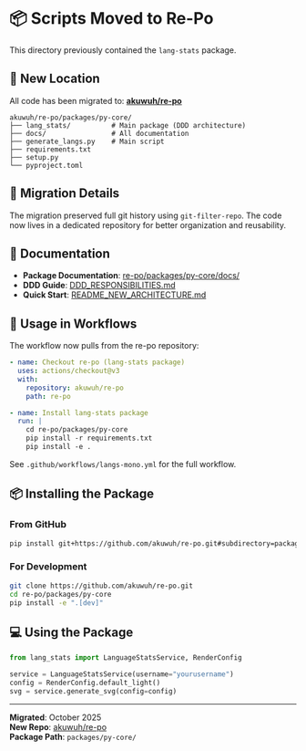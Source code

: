 # 📦 Scripts Moved to Re-Po

This directory previously contained the `lang-stats` package. 

## 🚚 New Location

All code has been migrated to: **[akuwuh/re-po](https://github.com/akuwuh/re-po)**

```
akuwuh/re-po/packages/py-core/
├── lang_stats/          # Main package (DDD architecture)
├── docs/                # All documentation
├── generate_langs.py    # Main script
├── requirements.txt
├── setup.py
└── pyproject.toml
```

## 🔄 Migration Details

The migration preserved full git history using `git-filter-repo`. The code now lives in a dedicated repository for better organization and reusability.

## 📖 Documentation

- **Package Documentation**: [re-po/packages/py-core/docs/](https://github.com/akuwuh/re-po/tree/main/packages/py-core/docs)
- **DDD Guide**: [DDD_RESPONSIBILITIES.md](https://github.com/akuwuh/re-po/blob/main/packages/py-core/lang_stats/docs/DDD_RESPONSIBILITIES.md)
- **Quick Start**: [README_NEW_ARCHITECTURE.md](https://github.com/akuwuh/re-po/blob/main/packages/py-core/lang_stats/docs/README_NEW_ARCHITECTURE.md)

## 🚀 Usage in Workflows

The workflow now pulls from the re-po repository:

```yaml
- name: Checkout re-po (lang-stats package)
  uses: actions/checkout@v3
  with:
    repository: akuwuh/re-po
    path: re-po

- name: Install lang-stats package
  run: |
    cd re-po/packages/py-core
    pip install -r requirements.txt
    pip install -e .
```

See `.github/workflows/langs-mono.yml` for the full workflow.

## 📦 Installing the Package

### From GitHub
```bash
pip install git+https://github.com/akuwuh/re-po.git#subdirectory=packages/py-core
```

### For Development
```bash
git clone https://github.com/akuwuh/re-po.git
cd re-po/packages/py-core
pip install -e ".[dev]"
```

## 💻 Using the Package

```python
from lang_stats import LanguageStatsService, RenderConfig

service = LanguageStatsService(username="yourusername")
config = RenderConfig.default_light()
svg = service.generate_svg(config=config)
```

---

**Migrated**: October 2025  
**New Repo**: [akuwuh/re-po](https://github.com/akuwuh/re-po)  
**Package Path**: `packages/py-core/`

